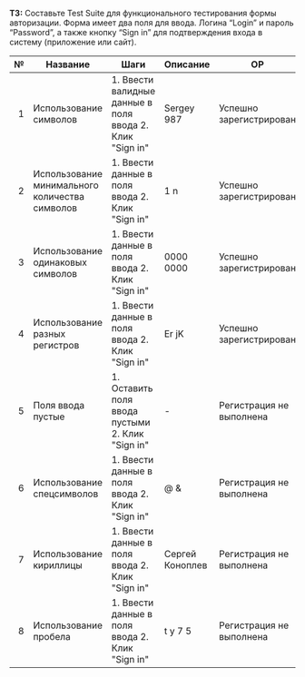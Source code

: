 __ТЗ:__ Составьте Test Suite для функционального тестирования 
формы авторизации.
Форма имеет два поля для ввода.
Логина “Login” и пароль “Password”, а также
кнопку “Sign in” для подтверждения входа в систему (приложение или сайт).

№ | Название | Шаги | Описание | ОР | ФР | Баги
---:|---|---|---|---|---|---
1| Использование символов | 1. Ввести валидные данные в поля ввода 2. Клик "Sign in" |Sergey 987 |Успешно зарегистрирован|Успешно зарегистрирован | -
2|Использование минимального количества символов|1. Ввести данные в поля ввода 2. Клик "Sign in"|1 n|Успешно зарегистрирован|Успешно зарегистрирован|-
3|Использование одинаковых символов|1. Ввести данные в поля ввода 2. Клик "Sign in"|0000 0000|Успешно зарегистрирован|Успешно зарегистрирован|-
4|Использование разных регистров|1. Ввести данные в поля ввода 2. Клик "Sign in"|Er jK|Успешно зарегистрирован|Успешно зарегистрирован|-
5|Поля ввода пустые|1. Оставить поля ввода пустыми 2. Клик "Sign in"|-|Регистрация не выполнена| Регистрация не выполнена| Поля ввода должны быть заполнены
6|Использование спецсимволов|1. Ввести данные в поля ввода 2. Клик "Sign in"|@ &|Регистрация не выполнена|Регистрация не выполнена|Поля ввода не должны содержать спецсимволы
7|Использование кириллицы|1. Ввести данные в поля ввода 2. Клик "Sign in"|Сергей Коноплев|Регистрация не выполнена|Регистрация не выполнена|Поля ввода не должны содержать кириллицу
8|Использование пробела|1. Ввести данные в поля ввода 2. Клик "Sign in"|t y 7 5|Регистрация не выполнена|Регистрация не выполнена|Поля ввода не должны содержать пробелы 
